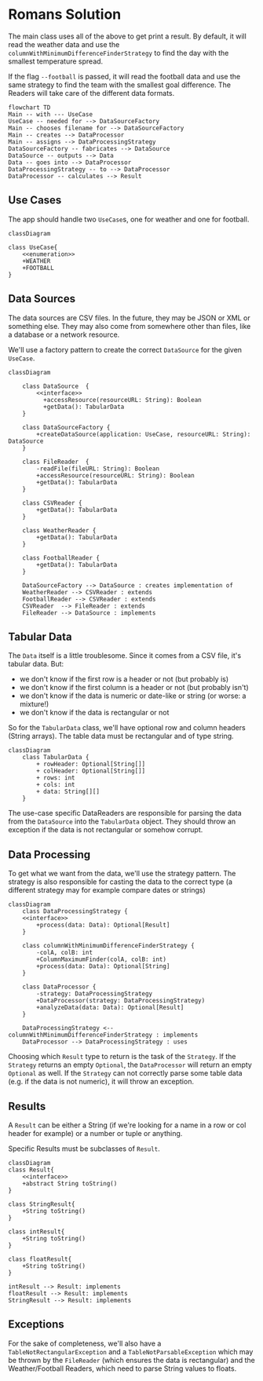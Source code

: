 # Romans Solution

The main class uses all of the above to get print a result. By default, it will read the weather data and use the `columnWithMinimumDifferenceFinderStrategy` to find the day with the smallest temperature spread.

If the flag `--football` is passed, it will read the football data and use the same strategy to find the team with the smallest goal difference. The Readers will take care of the different data formats.

```mermaid
flowchart TD
Main -- with --- UseCase
UseCase -- needed for --> DataSourceFactory
Main -- chooses filename for --> DataSourceFactory
Main -- creates --> DataProcessor
Main -- assigns --> DataProcessingStrategy
DataSourceFactory -- fabricates --> DataSource
DataSource -- outputs --> Data
Data -- goes into --> DataProcessor
DataProcessingStrategy -- to --> DataProcessor
DataProcessor -- calculates --> Result
```

## Use Cases

The app should handle two `UseCase`s, one for weather and one for football.

```mermaid
classDiagram

class UseCase{
    <<enumeration>>
    +WEATHER
    +FOOTBALL
}
```

## Data Sources

The data sources are CSV files. In the future, they may be JSON or XML or something else. They may also come from somewhere other than files, like a database or a network resource.

We'll use a factory pattern to create the correct `DataSource` for the given `UseCase`.

```mermaid
classDiagram

    class DataSource  {
        <<interface>>
          +accessResource(resourceURL: String): Boolean
          +getData(): TabularData
    }

    class DataSourceFactory {
        +createDataSource(application: UseCase, resourceURL: String): DataSource
    }

    class FileReader  {
        -readFile(fileURL: String): Boolean
        +accessResource(resourceURL: String): Boolean
        +getData(): TabularData
    }

    class CSVReader {
        +getData(): TabularData
    }

    class WeatherReader {
        +getData(): TabularData
    }

    class FootballReader {
        +getData(): TabularData
    }

    DataSourceFactory --> DataSource : creates implementation of
    WeatherReader --> CSVReader : extends
    FootballReader --> CSVReader : extends
    CSVReader  --> FileReader : extends
    FileReader --> DataSource : implements

```

## Tabular Data

The `Data` itself is a little troublesome. Since it comes from a CSV file, it's tabular data. But:

- we don't know if the first row is a header or not (but probably is)
- we don't know if the first column is a header or not (but probably isn't)
- we don't know if the data is numeric or date-like or string (or worse: a mixture!)
- we don't know if the data is rectangular or not

So for the `TabularData` class, we'll have optional row and column headers (String arrays). The table data must be rectangular and of type string.

```mermaid
classDiagram
    class TabularData {
        + rowHeader: Optional[String[]]
        + colHeader: Optional[String[]]
        + rows: int
        + cols: int
        + data: String[][]
    }
```

The use-case specific DataReaders are responsible for parsing the data from the `DataSource` into the `TabularData` object. They should throw an exception if the data is not rectangular or somehow corrupt.

## Data Processing

To get what we want from the data, we'll use the strategy pattern. The strategy is also responsible for casting the data to the correct type (a different strategy may for example compare dates or strings)

```mermaid
classDiagram
    class DataProcessingStrategy {
    <<interface>>
        +process(data: Data): Optional[Result]
    }

    class columnWithMinimumDifferenceFinderStrategy {
        -colA, colB: int
        +ColumnMaximumFinder(colA, colB: int)
        +process(data: Data): Optional[String]
    }

    class DataProcessor {
        -strategy: DataProcessingStrategy
        +DataProcessor(strategy: DataProcessingStrategy)
        +analyzeData(data: Data): Optional[Result]
    }

    DataProcessingStrategy <-- columnWithMinimumDifferenceFinderStrategy : implements
    DataProcessor --> DataProcessingStrategy : uses
```

Choosing which `Result` type to return is the task of the `Strategy`. If the `Strategy` returns an empty `Optional`, the `DataProcessor` will return an empty `Optional` as well. If the `Strategy` can not correctly parse some table data (e.g. if the data is not numeric), it will throw an exception.

## Results

A `Result` can be either a String (if we're looking for a name in a row or col header for example) or a number or tuple or anything.

Specific Results must be subclasses of `Result`.

```mermaid
classDiagram
class Result{
    <<interface>>
    +abstract String toString()
}

class StringResult{
    +String toString()
}

class intResult{
    +String toString()
}

class floatResult{
    +String toString()
}

intResult --> Result: implements
floatResult --> Result: implements
StringResult --> Result: implements
```

## Exceptions

For the sake of completeness, we'll also have a `TableNotRectangularException` and a `TableNotParsableException` which may be thrown by the `FileReader` (which ensures the data is rectangular) and the Weather/Football Readers, which need to parse String values to floats.
